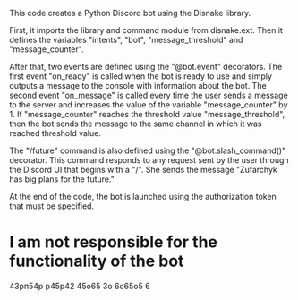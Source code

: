 This code creates a Python Discord bot using the Disnake library.

First, it imports the library and command module from disnake.ext. Then it defines the variables "intents", "bot", "message_threshold" and "message_counter".

After that, two events are defined using the "@bot.event" decorators. The first event "on_ready" is called when the bot is ready to use and simply outputs a message to the console with information about the bot. The second event "on_message" is called every time the user sends a message to the server and increases the value of the variable "message_counter" by 1. If "message_counter" reaches the threshold value "message_threshold", then the bot sends the message to the same channel in which it was reached threshold value.

The "/future" command is also defined using the "@bot.slash_command()" decorator. This command responds to any request sent by the user through the Discord UI that begins with a "/". She sends the message "Zufarchyk has big plans for the future."

At the end of the code, the bot is launched using the authorization token that must be specified.

# I am not responsible for the functionality of the bot
43рп54р
р45р42
 45о65 3о 6о65о5 6
